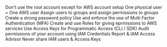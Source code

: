 Don't use the root account except for AWS account setup
One physical user = One AWS user
Assign users to groups and assign permissions to groups
Create a strong password policy
Use and enforce the use of Multi Factor Authentication (MFA)
Create and use Roles for giving eprmissions to AWS services
Use Access Keys for Programmatic Access (CLI / SDK)
Audit permissions of your account using IAM Credentials Report & IAM Access Advisor
Never share IAM users & Access Keys